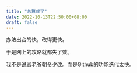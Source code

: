 ```yaml
---
title: "总算成了"
date: 2022-10-13T22:50:00+08:00
draft: false
---
```


办法出台的快，改得更快。

于是网上的攻略就都失了效。

我不是说官老爷朝令夕改。而是Github的功能迭代太快。
